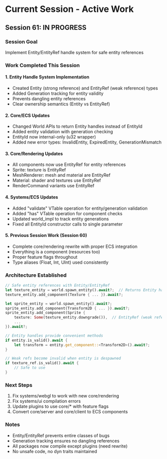 # Current Session - Active Work

## Session 61: IN PROGRESS

### Session Goal
Implement Entity/EntityRef handle system for safe entity references

### Work Completed This Session

#### 1. Entity Handle System Implementation
- Created Entity (strong reference) and EntityRef (weak reference) types
- Added Generation tracking for entity validity
- Prevents dangling entity references
- Clear ownership semantics (Entity vs EntityRef)

#### 2. Core/ECS Updates
- Changed World APIs to return Entity handles instead of EntityId
- Added entity validation with generation checking
- EntityId now internal-only (u32 wrapper)
- Added new error types: InvalidEntity, ExpiredEntity, GenerationMismatch

#### 3. Core/Rendering Updates
- All components now use EntityRef for entity references
- Sprite: texture is EntityRef
- MeshRenderer: mesh and material are EntityRef
- Material: shader and textures use EntityRef
- RenderCommand variants use EntityRef

#### 4. Systems/ECS Updates
- Added "validate" VTable operation for entity/generation validation
- Added "has" VTable operation for component checks
- Updated world_impl to track entity generations
- Fixed all EntityId constructor calls to single parameter

#### 5. Previous Session Work (Session 60)
- Complete core/rendering rewrite with proper ECS integration
- Everything is a component (resources too)
- Proper feature flags throughout
- Type aliases (Float, Int, UInt) used consistently

### Architecture Established

```rust
// Safe entity references with Entity/EntityRef
let texture_entity = world.spawn_entity().await?;  // Returns Entity handle
texture_entity.add_component(Texture { ... }).await?;

let sprite_entity = world.spawn_entity().await?;
sprite_entity.add_component(Transform2D { ... }).await?;
sprite_entity.add_component(Sprite {
    texture: Some(texture_entity.downgrade()),  // EntityRef (weak reference)
    ...
}).await?;

// Entity handles provide convenient methods
if entity.is_valid().await {
    let transform = entity.get_component::<Transform2D>().await?;
}

// Weak refs become invalid when entity is despawned
if texture_ref.is_valid().await {
    // Safe to use
}
```

### Next Steps

1. Fix systems/webgl to work with new core/rendering
2. Fix systems/ui compilation errors
3. Update plugins to use core/* with feature flags
4. Convert core/server and core/client to ECS components

### Notes
- Entity/EntityRef prevents entire classes of bugs
- Generation tracking ensures no dangling references
- All packages now compile except plugins (need rewrite)
- No unsafe code, no dyn traits maintained